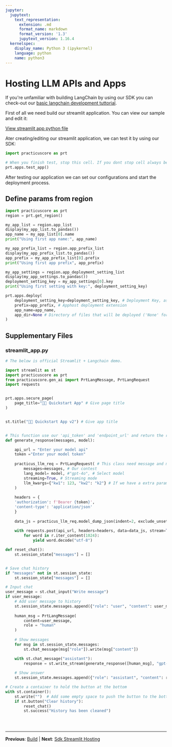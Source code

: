 ```yaml
---
jupyter:
  jupytext:
    text_representation:
      extension: .md
      format_name: markdown
      format_version: '1.3'
      jupytext_version: 1.16.4
  kernelspec:
    display_name: Python 3 (ipykernel)
    language: python
    name: python3
---
```


# Hosting LLM APIs and Apps

If you're unfamiliar with building LangChain by using our SDK you can check-out our [basic langchain development tuttorial](/home/ubuntu/shared/practicus/gen-ai_tuttorials/01_basic_langchain/langchain.ipynb).


First of all we need build our streamlit application. You can view our sample and edit it:

[View streamlit app python file](streamlit_app.py)


Ater creating/editing our streamlit application, we can test it by using our SDK:

```python
import practicuscore as prt
```

```python
# When you finish test, stop this cell. If you dont stop cell always be open.
prt.apps.test_app()
```

After testing our application we can set our configurations and start the deployment process.


## Define params from region

```python
import practicuscore as prt
region = prt.get_region()

```

```python
my_app_list = region.app_list
display(my_app_list.to_pandas())
app_name = my_app_list[0].name
print("Using first app name:", app_name)
```

```python
my_app_prefix_list = region.app_prefix_list
display(my_app_prefix_list.to_pandas())
app_prefix = my_app_prefix_list[0].prefix
print("Using first app prefix", app_prefix)
```

```python
my_app_settings = region.app_deployment_setting_list
display(my_app_settings.to_pandas())
deployment_setting_key = my_app_settings[0].key
print("Using first setting with key:", deployment_setting_key)
```

```python
prt.apps.deploy(
    deployment_setting_key=deployment_setting_key, # Deployment Key, ask admin for deployment key
    prefix=app_prefix, # Apphost deployment extension
    app_name=app_name, 
    app_dir=None # Directory of files that will be deployed ('None' for currnet directory)
)
```


## Supplementary Files

### streamlit_app.py
```python
# The below is official Streamlit + Langchain demo.

import streamlit as st
import practicuscore as prt
from practicuscore.gen_ai import PrtLangMessage, PrtLangRequest
import requests


prt.apps.secure_page(
    page_title="🦜🔗 Quickstart App" # Give page title
)


st.title("🦜🔗 Quickstart App v2") # Give app title


# This function use our 'api_token' and 'endpoint_url' and return the response.
def generate_response(messages, model):

    api_url = "Enter your model api"
    token ="Enter your model token"
    
    practicus_llm_req = PrtLangRequest( # This class need message and model and if u want to stream u should change streaming value false to true
        messages=messages, # Our contest
        lang_model= model, #"gpt-4o", # Select model
        streaming=True, # Streaming mode
        llm_kwargs={"kw1": 123, "kw2": "k2"} # If we have a extra parameters at model.py we can add them here 
    )
    
    headers = {
    'authorization': f'Bearer {token}',
    'content-type': 'application/json'
    }
  
    data_js = practicus_llm_req.model_dump_json(indent=2, exclude_unset=True) # Convert our returned parameter to json
    
    with requests.post(api_url, headers=headers, data=data_js, stream=True) as r: 
        for word in r.iter_content(1024):
            yield word.decode("utf-8")

def reset_chat():
    st.session_state["messages"] = []


# Save chat history
if "messages" not in st.session_state:
    st.session_state["messages"] = []

# Input chat
user_message = st.chat_input("Write message")
if user_message:
    # Add user message to history
    st.session_state.messages.append({"role": "user", "content": user_message})
    
    human_msg = PrtLangMessage(
        content=user_message,
        role = "human"
    )
    
    # Show messages
    for msg in st.session_state.messages:
        st.chat_message(msg["role"]).write(msg["content"])

    with st.chat_message("assistant"):
        response = st.write_stream(generate_response([human_msg], "gpt-4o"))
    
    # Show answer
    st.session_state.messages.append({"role": "assistant", "content": response})

# Create a container to hold the button at the bottom
with st.container():
    st.write("")  # Add some empty space to push the button to the bottom
    if st.button("Clear history"):
        reset_chat()
        st.success("History has been cleaned")





```


---

**Previous**: [Build](../../01_api_llm_apphost/build.md) | **Next**: [Sdk Streamlit Hosting](../non-stream/sdk_streamlit_hosting.md)
